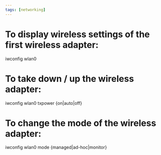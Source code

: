 ```yaml
---
tags: [networking]
---
```


# To display wireless settings of the first wireless adapter:

iwconfig wlan0

# To take down / up the wireless adapter:

iwconfig wlan0 txpower {on|auto|off}

# To change the mode of the wireless adapter:

iwconfig wlan0 mode {managed|ad-hoc|monitor}
